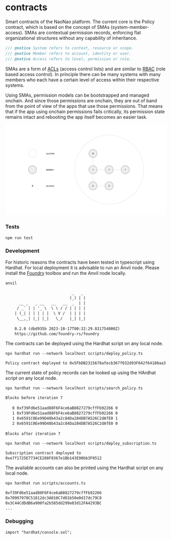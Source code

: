 # contracts

Smart contracts of the NaoNao platform. The current core is the Policy contract,
which is based on the concept of SMAs (system-member-access). SMAs are
contextual permission records, enforcing flat organizational structures without
any capability of inheritance.

```js
/// @notice System refers to context, resource or scope.
/// @notice Member refers to account, identity or user.
/// @notice Access refers to level, permission or role.
```

SMAs are a form of [ACLs] (access control lists) and are similar to [RBAC] (role
based access control). In principle there can be many systems with many members
who each have a certain level of access within their respective systems.

Using SMAs, permission models can be bootstrapped and managed onchain. And since
those permissions are onchain, they are out of band from the point of view of
the apps that use those permissions. That means that if the app using onchain
permissions fails critically, its permission state remains intact and rebooting
the app itself becomes an easier task.

![Clause](/assets/sma.svg)



### Tests

```
npm run test
```



### Development

For historic reasons the contracts have been tested in typescript using Hardhat.
For local deployment it is advisable to run an Anvil node. Please install the
[Foundry] toolbox and run the Anvil node locally.

```
anvil
```

```
                             _   _
                            (_) | |
      __ _   _ __   __   __  _  | |
     / _` | | '_ \  \ \ / / | | | |
    | (_| | | | | |  \ V /  | | | |
     \__,_| |_| |_|   \_/   |_| |_|

    0.2.0 (dbd935b 2023-10-17T00:32:29.831754000Z)
    https://github.com/foundry-rs/foundry
```

The contracts can be deployed using the Hardhat script on any local node.

```
npx hardhat run --network localhost scripts/deploy_policy.ts
```

```
Policy contract deployed to 0x5FbDB2315678afecb367f032d93F642f64180aa3
```

The current state of policy records can be looked up using the HArdhat script on
any local node.

```
npx hardhat run --network localhost scripts/search_policy.ts
```

```
Blocks before iteration 7

   0 0xf39Fd6e51aad88F6F4ce6aB8827279cffFb92266 0
   1 0xf39Fd6e51aad88F6F4ce6aB8827279cffFb92266 0
   1 0x6591C0Ee99D48b43a2c84Da284DB7A526C2dAfE0 1
   2 0x6591C0Ee99D48b43a2c84Da284DB7A526C2dAfE0 0

Blocks after iteration 7
```

```
npx hardhat run --network localhost scripts/deploy_subscription.ts
```

```
Subscription contract deployed to 0xe7f1725E7734CE288F8367e1Bb143E90bb3F0512
```

The available accounts can also be printed using the Hardhat script on any local
node.

```
npx hardhat run scripts/accounts.ts
```

```
0xf39Fd6e51aad88F6F4ce6aB8827279cffFb92266
0x70997970C51812dc3A010C7d01b50e0d17dc79C8
0x3C44CdDdB6a900fa2b585dd299e03d12FA4293BC
...
```



### Debugging

```
import "hardhat/console.sol";
```



[ACLs]: https://en.wikipedia.org/wiki/Access-control_list
[Foundry]: https://github.com/foundry-rs/foundry
[RBAC]: https://en.wikipedia.org/wiki/Role-based_access_control
